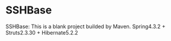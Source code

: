 # SSHBase
SSHBase: This is a blank project builded by Maven. Spring4.3.2 + Struts2.3.30 + Hibernate5.2.2
